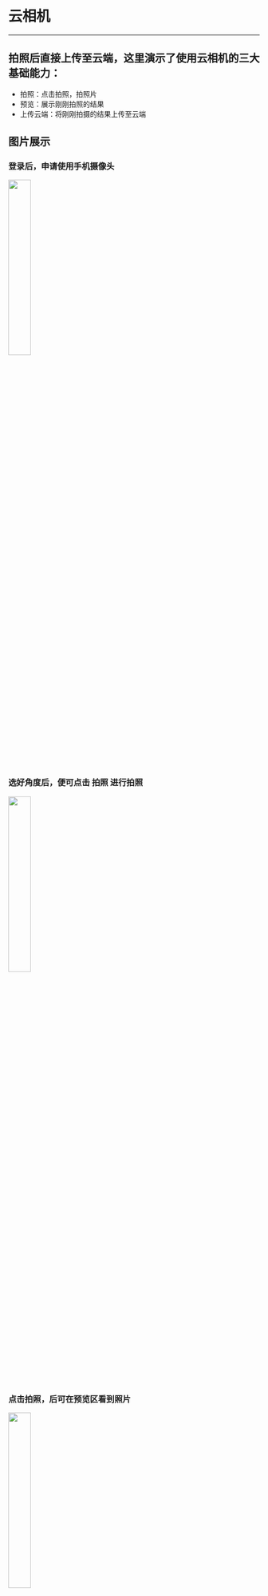 # 云相机
___
## 拍照后直接上传至云端，这里演示了使用云相机的三大基础能力：

- 拍照：点击拍照，拍照片
- 预览：展示刚刚拍照的结果
- 上传云端：将刚刚拍摄的结果上传至云端


## 图片展示

### 登录后，申请使用手机摄像头
<img src="https://7265-reny-71868c-1259083074.tcb.qcloud.la/photos/Screenshot_20190507_182208_com.tencent.mm.jpg?sign=6ccfda04c3b5ec7069b7578e1d25f704&t=1557224718" width = 30% height = 30% />

### 选好角度后，便可点击 拍照 进行拍照
<img src="https://7265-reny-71868c-1259083074.tcb.qcloud.la/photos/Screenshot_20190507_182243_com.tencent.mm.jpg?sign=5cd95c517860331d9617925aa908b51b&t=1557226598" width = 30% height = 30% />

### 点击拍照，后可在预览区看到照片
<img src="https://7265-reny-71868c-1259083074.tcb.qcloud.la/photos/Screenshot_20190507_182252_com.tencent.mm.jpg?sign=71bdb5be816eeb8b9bdfe65eeac8078f&t=1557226443" width = 30% height = 30% />

### 对图片满意，则可点击 上传云端 上传至云端
<img src="https://7265-reny-71868c-1259083074.tcb.qcloud.la/photos/Screenshot_20190507_182302_com.tencent.mm.jpg?sign=aa1255c5d245bc0579217c09e45ff575&t=1557226819" width = 30% height = 30% />
 上传成功则会有相应提示

## 参考文档

- [云开发文档](https://developers.weixin.qq.com/miniprogram/dev/wxcloud/basis/getting-started.html)
- [CameraContext](https://developers.weixin.qq.com/miniprogram/dev/api/CameraContext.html?search-key=camera)

## 计划

- 开发浏览云端照片功能
